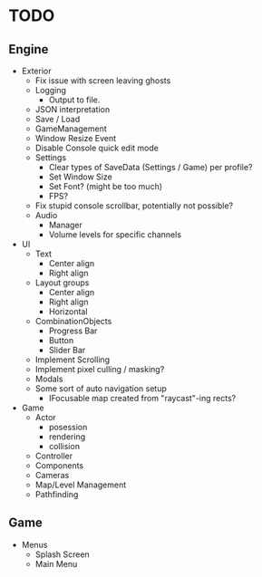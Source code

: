 # TODO

## Engine

- Exterior
    - Fix issue with screen leaving ghosts
    - Logging
        - Output to file.
    - JSON interpretation 
    - Save / Load
    - GameManagement
    - Window Resize Event
    - Disable Console quick edit mode
    - Settings
        - Clear types of SaveData (Settings / Game) per profile?
        - Set Window Size
        - Set Font? (might be too much)
        - FPS?
    - Fix stupid console scrollbar, potentially not possible?
    - Audio
        - Manager
        - Volume levels for specific channels
- UI
    - Text
        - Center align
        - Right align
    - Layout groups
        - Center align
        - Right align
        - Horizontal
    - CombinationObjects
        - Progress Bar
        - Button
        - Slider Bar
    - Implement Scrolling
    - Implement pixel culling / masking?
    - Modals
    - Some sort of auto navigation setup
        - IFocusable map created from "raycast"-ing rects?
- Game
    - Actor
        - posession
        - rendering
        - collision        
    - Controller
    - Components
    - Cameras
    - Map/Level Management
    - Pathfinding

## Game

- Menus
    - Splash Screen
    - Main Menu
